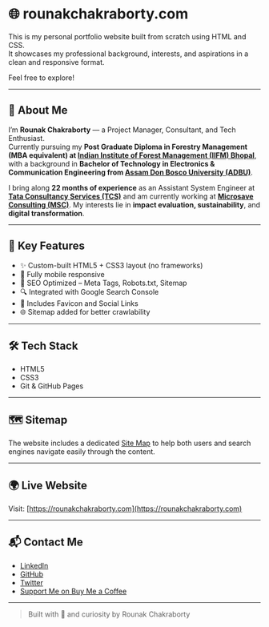 # 🌐 rounakchakraborty.com

This is my personal portfolio website built from scratch using HTML and CSS.  
It showcases my professional background, interests, and aspirations in a clean and responsive format.

Feel free to explore!

---

## 📌 About Me

I’m **Rounak Chakraborty** — a Project Manager, Consultant, and Tech Enthusiast.  
Currently pursuing my **Post Graduate Diploma in Forestry Management (MBA equivalent) at [Indian Institute of Forest Management (IIFM) Bhopal](https://iifm.ac.in/home)**, with a background in **Bachelor of Technology in Electronics & Communication Engineering from [Assam Don Bosco University (ADBU)](https://www.dbuniversity.ac.in/)**.  

I bring along **22 months of experience** as an Assistant System Engineer at **[Tata Consultancy Services (TCS)](https://www.tcs.com/)** and am currently working at **[Microsave Consulting (MSC)](https://www.microsave.net/)**. My interests lie in **impact evaluation, sustainability**, and **digital transformation**.

---

## 🚀 Key Features

- ✨ Custom-built HTML5 + CSS3 layout (no frameworks)
- 📱 Fully mobile responsive
- 🧠 SEO Optimized – Meta Tags, Robots.txt, Sitemap
- 🔍 Integrated with Google Search Console
- 📸 Includes Favicon and Social Links
- 🌐 Sitemap added for better crawlability

---

## 🛠️ Tech Stack

- HTML5
- CSS3
- Git & GitHub Pages

---

## 🗺️ Sitemap

The website includes a dedicated [Site Map](https://rounakchakraborty.com/sitemap.html) to help both users and search engines navigate easily through the content.

---

## 🌍 Live Website

Visit: [https://rounakchakraborty.com](https://rounakchakraborty.com)

---

## 📬 Contact Me

- [LinkedIn](https://linkedin.com/in/rounakchakraborty)
- [GitHub](https://github.com/rounakchakraborty)
- [Twitter](https://twitter.com/XRounak)
- [Support Me on Buy Me a Coffee](https://buymeacoffee.com/rounakchakraborty)

---

> Built with 💙 and curiosity by Rounak Chakraborty
